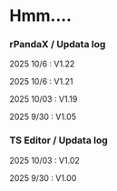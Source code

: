 # Hmm....

### rPandaX / Updata log
2025 10/6 : V1.22

2025 10/6 : V1.21

2025 10/03 : V1.19

2025 9/30 : V1.05

### TS Editor / Updata log
2025 10/03 : V1.02

2025 9/30 : V1.00
